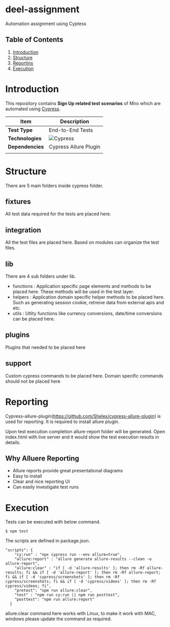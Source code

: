 # deel-assignment
Automation assignment using Cyptess

## Table of Contents
1. [Introduction](#Introduction)
2. [Structure](#Structure)
3. [Reportins](#Reporting)
4. [Execution](#TestExecution)

# Introduction
This repository contains **Sign Up related test scenarios** of Miro which are automated using [Cypress](https://www.cypress.io).

| Item | Description | 
| --- |---|
| **Test Type** | End-to-End Tests |
| **Technologies** | ![Cypress](https://img.shields.io/badge/cypress-^6.8.0-red.svg?style=plastic&logo=cypress) |
| **Dependencies** | Cypress Allure Plugin |
| | |

# Structure
There are 5 main folders inside cypress folder.

## fixtures
All test data required for the tests are placed here.

## integration
All the test files are placed here. Based on modules can organize the test files.

## lib
There are 4 sub folders under lib.
  - functions : Application specific page elements and methods to be placed here. These methods will be used in the test layer.
  - helpers : Application domain specific helper methods to be placed here. Such as generating session cookie, retreive data from external apis and etc.
  - utils : Utlity functions like currency conversions, date/time conversions can be placed here.

## plugins
Plugins that needed to be placed here

## support
Custom cypress commands to be placed here. Domain specific commands should not be placed here

# Reporting
Cypress-allure-plugin(https://github.com/Shelex/cypress-allure-plugin) is used for reporting. It is required to install allure plugin.

Upon test execution completion allure-report folder will be generated. Open index.html with live server and it would show the test execution results in details.

## Why Alluere Reporting
  - Allure reports provide great presentational diagrams
  - Easy to install
  - Clear and nice reporting UI
  - Can easily investigate test runs

# Execution
Tests can be executed with below command.
```
$ npm test
```

The scripts are defined in package.json.
```
"scripts": {
    "cy:run" : "npx cypress run --env allure=true",
    "allure:report" : "allure generate allure-results --clean -o allure-report",
    "allure:clear" : "if [ -d 'allure-results' ]; then rm -Rf allure-results; fi && if [ -d 'allure-report' ]; then rm -Rf allure-report; fi && if [ -d 'cypress/screenshots' ]; then rm -Rf cypress/screenshots; fi && if [ -d 'cypress/videos' ]; then rm -Rf cypress/videos; fi",
    "pretest": "npm run allure:clear",
    "test" : "npm run cy:run || npm run posttest",
    "posttest": "npm run allure:report"  
  }
```

allure:clear command here works with Linux, to make it work with MAC, windows please update the command as required.
